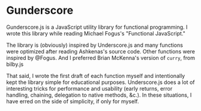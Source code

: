 Gunderscore
===========

Gunderscore.js is a JavaScript utility library for functional programming. I wrote this library while reading Michael Fogus's "Functional JavaScript."

The library is (obviously) inspired by Underscore.js and many functions were optimized after reading Ashkenas's source code. Other functions were inspired by @Fogus. And I preferred Brian McKenna's version of `curry`, from bilby.js

That said, I wrote the first draft of each function myself and intentionally kept the library simple for educational purposes. Underscore.js does a lot of interesting tricks for performance and usability (early returns, error handling, chaining, delegation to native methods, &c.). In these situations, I have erred on the side of simplicity, if only for myself.